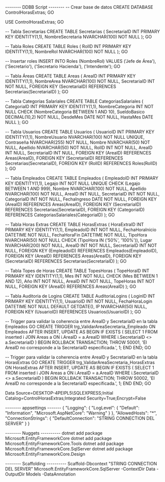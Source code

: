 ﻿-------- DDBB Script --------
-- Crear base de datos
CREATE DATABASE ControlHorasExtras;
GO

USE ControlHorasExtras;
GO

-- Tabla Secretarías
CREATE TABLE Secretarias (
    SecretariaID INT PRIMARY KEY IDENTITY(1,1),
    NombreSecretaria NVARCHAR(100) NOT NULL
);
GO

-- Tabla Roles
CREATE TABLE Roles (
    RolID INT PRIMARY KEY IDENTITY(1,1),
    NombreRol NVARCHAR(100) NOT NULL
);
GO

-- Insertar roles
INSERT INTO Roles (NombreRol)
VALUES 
    ('Jefe de Área'),
    ('Secretario'),
    ('Secretario Hacienda'),
    ('Intendente');
GO

-- Tabla Áreas
CREATE TABLE Areas (
    AreaID INT PRIMARY KEY IDENTITY(1,1),
    NombreArea NVARCHAR(100) NOT NULL,
    SecretariaID INT NOT NULL,
    FOREIGN KEY (SecretariaID) REFERENCES Secretarias(SecretariaID)
);
GO

-- Tabla Categorías Salariales
CREATE TABLE CategoriasSalariales (
    CategoriaID INT PRIMARY KEY IDENTITY(1,1),
    NombreCategoria INT NOT NULL CHECK (NombreCategoria BETWEEN 1 AND 10),
    SueldoBasico DECIMAL(10,2) NOT NULL,
    DesdeMes DATE NOT NULL,
    HastaMes DATE NULL
);
GO

-- Tabla Usuarios
CREATE TABLE Usuarios (
    UsuarioID INT PRIMARY KEY IDENTITY(1,1),
    NombreUsuario NVARCHAR(100) NOT NULL UNIQUE,
    Contraseña NVARCHAR(255) NOT NULL,
    Nombre NVARCHAR(50) NOT NULL,
    Apellido NVARCHAR(50) NOT NULL,
    RolID INT NOT NULL,
    AreaID INT NULL,
    SecretariaID INT NULL,
    FOREIGN KEY (AreaID) REFERENCES Areas(AreaID),
    FOREIGN KEY (SecretariaID) REFERENCES Secretarias(SecretariaID),
    FOREIGN KEY (RolID) REFERENCES Roles(RolID)
);
GO

-- Tabla Empleados
CREATE TABLE Empleados (
    EmpleadoID INT PRIMARY KEY IDENTITY(1,1),
    Legajo INT NOT NULL UNIQUE CHECK (Legajo BETWEEN 1 AND 999),
    Nombre NVARCHAR(100) NOT NULL,
    Apellido NVARCHAR(100) NOT NULL,
    AreaID INT NULL,
    SecretariaID INT NOT NULL,
    CategoriaID INT NOT NULL,
    FechaIngreso DATE NOT NULL,
    FOREIGN KEY (AreaID) REFERENCES Areas(AreaID),
    FOREIGN KEY (SecretariaID) REFERENCES Secretarias(SecretariaID),
    FOREIGN KEY (CategoriaID) REFERENCES CategoriasSalariales(CategoriaID)
);
GO

-- Tabla Horas Extras
CREATE TABLE HorasExtras (
    HoraExtraID INT PRIMARY KEY IDENTITY(1,1),
    EmpleadoID INT NOT NULL,
    FechaHoraInicio DATETIME NOT NULL,
    FechaHoraFin DATETIME NOT NULL,
    TipoHora NVARCHAR(50) NOT NULL CHECK (TipoHora IN ('50%', '100%')),
    Lugar NVARCHAR(200) NOT NULL,
    AreaID INT NOT NULL,
    SecretariaID INT NOT NULL,
    FOREIGN KEY (EmpleadoID) REFERENCES Empleados(EmpleadoID),
    FOREIGN KEY (AreaID) REFERENCES Areas(AreaID),
    FOREIGN KEY (SecretariaID) REFERENCES Secretarias(SecretariaID)
);
GO

-- Tabla Topes de Horas
CREATE TABLE TopesHoras (
    TopeHoraID INT PRIMARY KEY IDENTITY(1,1),
    Mes INT NOT NULL CHECK (Mes BETWEEN 1 AND 12),
    Año INT NOT NULL,
    AreaID INT NOT NULL,
    TopeHoras INT NOT NULL,
    FOREIGN KEY (AreaID) REFERENCES Areas(AreaID)
);
GO

-- Tabla Auditoria de Logins
CREATE TABLE AuditoriaLogins (
    LoginID INT PRIMARY KEY IDENTITY(1,1),
    UsuarioID INT NOT NULL,
    FechaHoraLogin DATETIME NOT NULL DEFAULT GETDATE(),
    IP NVARCHAR(50) NULL,
    FOREIGN KEY (UsuarioID) REFERENCES Usuarios(UsuarioID)
);
GO

-- Trigger para validar la coherencia entre AreaID y SecretariaID en la tabla Empleados
GO
CREATE TRIGGER trg_ValidarAreaSecretaria_Empleado
ON Empleados
AFTER INSERT, UPDATE
AS
BEGIN
    IF EXISTS (
        SELECT 1
        FROM inserted i
        JOIN Areas a ON i.AreaID = a.AreaID
        WHERE i.SecretariaID <> a.SecretariaID
    )
    BEGIN
        ROLLBACK TRANSACTION;
        THROW 50001, 'El AreaID no corresponde a la SecretariaID especificada.', 1;
    END
END;
GO

-- Trigger para validar la coherencia entre AreaID y SecretariaID en la tabla HorasExtras
GO
CREATE TRIGGER trg_ValidarAreaSecretaria_HorasExtras
ON HorasExtras
AFTER INSERT, UPDATE
AS
BEGIN
    IF EXISTS (
        SELECT 1
        FROM inserted i
        JOIN Areas a ON i.AreaID = a.AreaID
        WHERE i.SecretariaID <> a.SecretariaID
    )
    BEGIN
        ROLLBACK TRANSACTION;
        THROW 50002, 'El AreaID no corresponde a la SecretariaID especificada.', 1;
    END
END;
GO

Data Source=DESKTOP-4PEIPL5\SQLEXPRESS;Initial Catalog=ControlHorasExtras;Integrated Security=True;Encrypt=False

-------- appsettings -------
{
  "Logging": {
    "LogLevel": {
      "Default": "Information",
      "Microsoft.AspNetCore": "Warning"
    }
  },
  "AllowedHosts": "*",
  "ConnectionStrings": {
    "DefaultConnection": "STRING CONNECTION DEL SERVER"
  }
}

-------- Nuggets ----------
dotnet add package Microsoft.EntityFrameworkCore
dotnet add package Microsoft.EntityFrameworkCore.Tools
dotnet add package Microsoft.EntityFrameworkCore.SqlServer
dotnet add package Microsoft.EntityFrameworkCore.Design

-------- Scaffolding ----------
Scaffold-Dbcontext "STRING CONNECTION DEL SERVER" Microsoft.EntityFrameworkCore.SqlServer -ContextDir Data -OutputDir Models -DataAnnotation